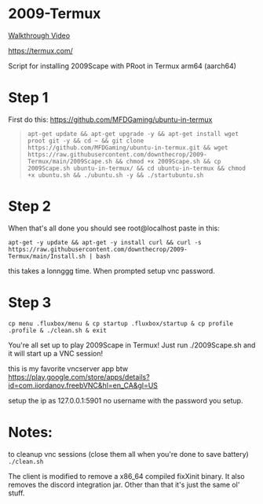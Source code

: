 # 2009-Termux

[Walkthrough Video](https://www.youtube.com/watch?v=YyfRnlv9cJ8)

https://termux.com/

Script for installing 2009Scape with PRoot in Termux arm64 (aarch64)

# Step 1

First do this: https://github.com/MFDGaming/ubuntu-in-termux

> `apt-get update && apt-get upgrade -y && apt-get install wget proot git -y && cd ~ && git clone https://github.com/MFDGaming/ubuntu-in-termux.git && wget https://raw.githubusercontent.com/downthecrop/2009-Termux/main/2009Scape.sh && chmod +x 2009Scape.sh && cp 2009Scape.sh ubuntu-in-termux/ && cd ubuntu-in-termux && chmod +x ubuntu.sh && ./ubuntu.sh -y && ./startubuntu.sh`


# Step 2

When that's all done you should see root@localhost paste in this: 




`apt-get -y update && apt-get -y install curl && curl -s https://raw.githubusercontent.com/downthecrop/2009-Termux/main/Install.sh | bash`


this takes a lonnggg time. When prompted setup vnc password.

# Step 3

`cp menu .fluxbox/menu &
cp startup .fluxbox/startup &
cp profile .profile &
./clean.sh &
exit
`

You're all set up to play 2009Scape in Termux! Just run ./2009Scape.sh and it will start up a VNC session!

this is my favorite vncserver app btw https://play.google.com/store/apps/details?id=com.iiordanov.freebVNC&hl=en_CA&gl=US

setup the ip as 127.0.0.1:5901 no username with the password you setup. 


# Notes:

to cleanup vnc sessions (close them all when you're done to save battery) `./clean.sh`

The client is modified to remove a x86_64 compiled fixXinit binary. It also removes the discord integration jar. Other than that it's just the same ol' stuff.

